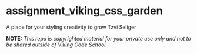 assignment_viking_css_garden
============================

A place for your styling creativity to grow
Tzvi Seliger

**NOTE:** *This repo is copyrighted material for your private use only and not to be shared outside of Viking Code School.*


